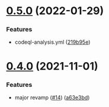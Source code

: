 # [0.5.0](https://github.com/cheesebit/ui/compare/v0.4.0...v0.5.0) (2022-01-29)


### Features

* codeql-analysis.yml ([219b95e](https://github.com/cheesebit/ui/commit/219b95eb1bc640b2fa463d5139821fcd6ed65f39))

# [0.4.0](https://github.com/cheesebit/ui/compare/v0.3.1...v0.4.0) (2021-11-01)


### Features

* major revamp ([#14](https://github.com/cheesebit/ui/issues/14)) ([a63e3bd](https://github.com/cheesebit/ui/commit/a63e3bdc341937986ae7cf8c78d883a530fe06a9))
